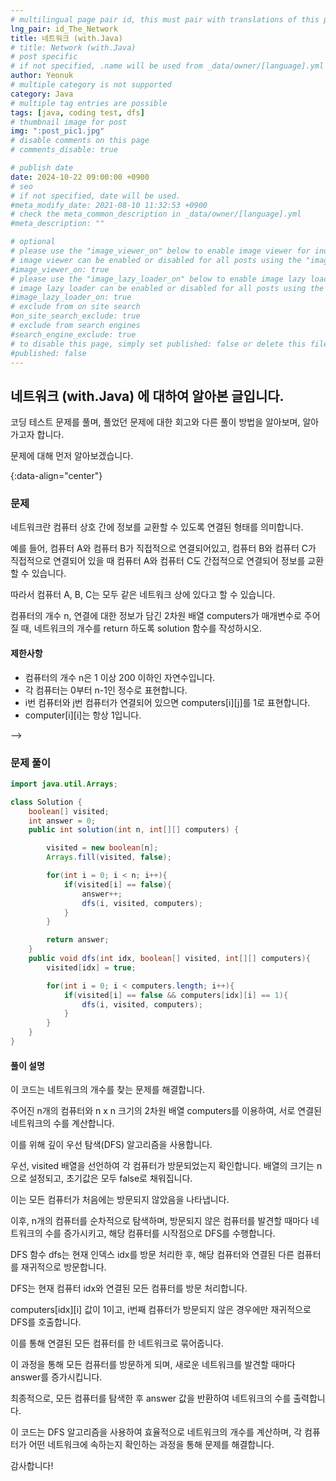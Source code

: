 ```yaml
---
# multilingual page pair id, this must pair with translations of this page. (This name must be unique)
lng_pair: id_The_Network
title: 네트워크 (with.Java)
# title: Network (with.Java)
# post specific
# if not specified, .name will be used from _data/owner/[language].yml
author: Yeonuk
# multiple category is not supported
category: Java
# multiple tag entries are possible
tags: [java, coding test, dfs]
# thumbnail image for post
img: ":post_pic1.jpg"
# disable comments on this page
# comments_disable: true

# publish date
date: 2024-10-22 09:00:00 +0900
# seo
# if not specified, date will be used.
#meta_modify_date: 2021-08-10 11:32:53 +0900
# check the meta_common_description in _data/owner/[language].yml
#meta_description: ""

# optional
# please use the "image_viewer_on" below to enable image viewer for individual pages or posts (_posts/ or [language]/_posts folders).
# image viewer can be enabled or disabled for all posts using the "image_viewer_posts: true" setting in _data/conf/main.yml.
#image_viewer_on: true
# please use the "image_lazy_loader_on" below to enable image lazy loader for individual pages or posts (_posts/ or [language]/_posts folders).
# image lazy loader can be enabled or disabled for all posts using the "image_lazy_loader_posts: true" setting in _data/conf/main.yml.
#image_lazy_loader_on: true
# exclude from on site search
#on_site_search_exclude: true
# exclude from search engines
#search_engine_exclude: true
# to disable this page, simply set published: false or delete this file
#published: false
---
```


<!-- outline-start -->

## 네트워크 (with.Java) 에 대하여 알아본 글입니다.

코딩 테스트 문제를 풀며, 풀었던 문제에 대한 회고와 다른 풀이 방법을 알아보며, 알아가고자 합니다.

문제에 대해 먼저 알아보겠습니다.

{:data-align="center"}

<!-- outline-end -->

### 문제

네트워크란 컴퓨터 상호 간에 정보를 교환할 수 있도록 연결된 형태를 의미합니다.

예를 들어, 컴퓨터 A와 컴퓨터 B가 직접적으로 연결되어있고, 컴퓨터 B와 컴퓨터 C가 직접적으로 연결되어 있을 때 컴퓨터 A와 컴퓨터 C도 간접적으로 연결되어 정보를 교환할 수 있습니다.

따라서 컴퓨터 A, B, C는 모두 같은 네트워크 상에 있다고 할 수 있습니다.

컴퓨터의 개수 n, 연결에 대한 정보가 담긴 2차원 배열 computers가 매개변수로 주어질 때, 네트워크의 개수를 return 하도록 solution 함수를 작성하시오.

#### 제한사항

- 컴퓨터의 개수 n은 1 이상 200 이하인 자연수입니다.
- 각 컴퓨터는 0부터 n-1인 정수로 표현합니다.
- i번 컴퓨터와 j번 컴퓨터가 연결되어 있으면 computers[i][j]를 1로 표현합니다.
- computer[i][i]는 항상 1입니다.

<!-- #### 입출력 예

| n   | s   | result |
| --- | --- | ------ |
| 2   | 9   | [4, 5] |
| 2   | 1   | [-1]   |
| 2   | 8   | [4, 4] |

<!-- | begin | target | words                                      | return |
| ----- | ------ | ------------------------------------------ | ------ |
| "hit" | "cog"  | ["hot", "dot", "dog", "lot", "log", "cog"] | 4      |
| "hit" | "cog"  | ["hot", "dot", "dog", "lot", "log"]        | 0      | --> -->

### 문제 풀이

```java
import java.util.Arrays;

class Solution {
    boolean[] visited;
    int answer = 0;
    public int solution(int n, int[][] computers) {

        visited = new boolean[n];
        Arrays.fill(visited, false);

        for(int i = 0; i < n; i++){
            if(visited[i] == false){
                answer++;
                dfs(i, visited, computers);
            }
        }

        return answer;
    }
    public void dfs(int idx, boolean[] visited, int[][] computers){
        visited[idx] = true;

        for(int i = 0; i < computers.length; i++){
            if(visited[i] == false && computers[idx][i] == 1){
                dfs(i, visited, computers);
            }
        }
    }
}
```

#### 풀이 설명

이 코드는 네트워크의 개수를 찾는 문제를 해결합니다.

주어진 n개의 컴퓨터와 n x n 크기의 2차원 배열 computers를 이용하여, 서로 연결된 네트워크의 수를 계산합니다.

이를 위해 깊이 우선 탐색(DFS) 알고리즘을 사용합니다.

우선, visited 배열을 선언하여 각 컴퓨터가 방문되었는지 확인합니다. 배열의 크기는 n으로 설정되고, 초기값은 모두 false로 채워집니다.

이는 모든 컴퓨터가 처음에는 방문되지 않았음을 나타냅니다.

이후, n개의 컴퓨터를 순차적으로 탐색하며, 방문되지 않은 컴퓨터를 발견할 때마다 네트워크의 수를 증가시키고, 해당 컴퓨터를 시작점으로 DFS를 수행합니다.

DFS 함수 dfs는 현재 인덱스 idx를 방문 처리한 후, 해당 컴퓨터와 연결된 다른 컴퓨터를 재귀적으로 방문합니다.

DFS는 현재 컴퓨터 idx와 연결된 모든 컴퓨터를 방문 처리합니다.

computers[idx][i] 값이 1이고, i번째 컴퓨터가 방문되지 않은 경우에만 재귀적으로 DFS를 호출합니다.

이를 통해 연결된 모든 컴퓨터를 한 네트워크로 묶어줍니다.

이 과정을 통해 모든 컴퓨터를 방문하게 되며, 새로운 네트워크를 발견할 때마다 answer를 증가시킵니다.

최종적으로, 모든 컴퓨터를 탐색한 후 answer 값을 반환하여 네트워크의 수를 출력합니다.

이 코드는 DFS 알고리즘을 사용하여 효율적으로 네트워크의 개수를 계산하며, 각 컴퓨터가 어떤 네트워크에 속하는지 확인하는 과정을 통해 문제를 해결합니다.

감사합니다!
